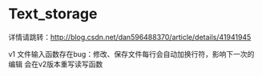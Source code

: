 Text_storage
============
详情请跳转：http://blog.csdn.net/dan596488370/article/details/41941945

v1
文件输入函数存在bug：修改、保存文件每行会自动加换行符，影响下一次的编辑 
会在v2版本重写读写函数
